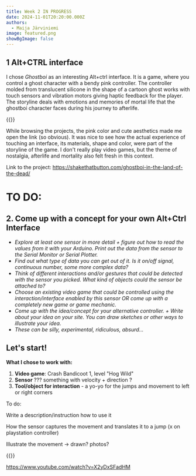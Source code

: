 ```yaml
---
title: Week 2 IN PROGRESS
date: 2024-11-01T20:20:00.000Z
authors:
  - Maija Järviniemi
image: featured.png
showBgImage: false
---
```

## 1 Alt+CTRL interface

I chose *Ghostboi* as an interesting Alt+ctrl interface. It is a game, where you control a ghost character with a bendy pink controller. The controller molded from translucent silicone in the shape of a cartoon ghost works with touch sensors and vibration motors giving haptic feedback for the player. The storyline deals with emotions and memories of mortal life that the ghostboi character faces during his journey to afterlife.

{{<youtube kD_QNWwgXTA>}}

While browsing the projects, the pink color and cute aesthetics made me open the link (so obvious). It was nice to see how the actual experience of touching an interface, its materials, shape and color, were part of the storyline of the game. I don't really play video games, but the theme of nostalgia, afterlife and mortality also felt fresh in this context. 

Link to the project: <https://shakethatbutton.com/ghostboi-in-the-land-of-the-dead/>

# TO DO:

## 2. Come up with a concept for your own Alt+Ctrl Interface

* *Explore at least one sensor in more detail + figure out how to read the values from it with your Arduino. Print out the data from the sensor to the Serial Monitor or Serial Plotter.*
* *Find out what type of data you can get out of it. Is it on/off signal, continuous number, some more complex data?*
* *Think of different interactions and/or gestures that could be detected with the sensor you picked. What kind of objects could the sensor be attached to?*
* *Choose an existing video game that could be controlled using the interaction/interface enabled by this sensor OR come up with a completely new game or game mechanic.*
* *Come up with the idea/concept for your alternative controller. + Write about your idea on your site. You can draw sketches or other ways to illustrate your idea.*
* *These can be silly, experimental, ridiculous, absurd…*

## Let's start!

**What I chose to work with:**

1. **Video game**: Crash Bandicoot 1, level "Hog Wild"
2. **Sensor** ??? something with velocity + direction ? 
3. **Tool/object for interaction** - a yo-yo for the jumps and movement to left or right corners

To do:

Write a description/instruction how to use it

How the sensor captures the movement and translates it to a jump (x on playstation controller)

Illustrate the movement -> drawn? photos?

{{<youtube X2yDxSFadHM>}}

https://www.youtube.com/watch?v=X2yDxSFadHM
